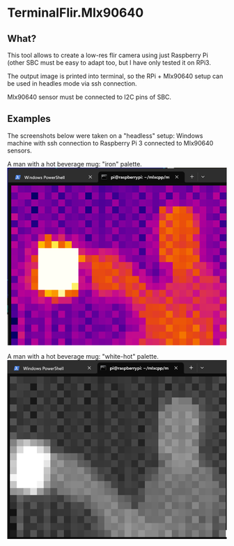 # TerminalFlir.Mlx90640

## What?

This tool allows to create a low-res flir camera using just Raspberry Pi 
(other SBC must be easy to adapt too, but I have only tested it on RPi3.

The output image is printed into terminal, so the RPi + Mlx90640 setup
can be used in headles mode via ssh connection.

Mlx90640 sensor must be connected to I2C pins of SBC.

## Examples

The screenshots below were taken on a "headless" setup: Windows machine with ssh connection to Raspberry Pi 3 
connected to Mlx90640 sensors.

A man with a hot beverage mug: "iron" palette.
![screenshot](https://raw.githubusercontent.com/AlexanderSavochkin/TerminalFlir.Mlx90640/master/doc/man-with-hot-beverage-mug-iron.png)

A man with a hot beverage mug: "white-hot" palette.
![screenshot](https://raw.githubusercontent.com/AlexanderSavochkin/TerminalFlir.Mlx90640/master/doc/man-with-hot-beverage-mug-whitehot.png)


